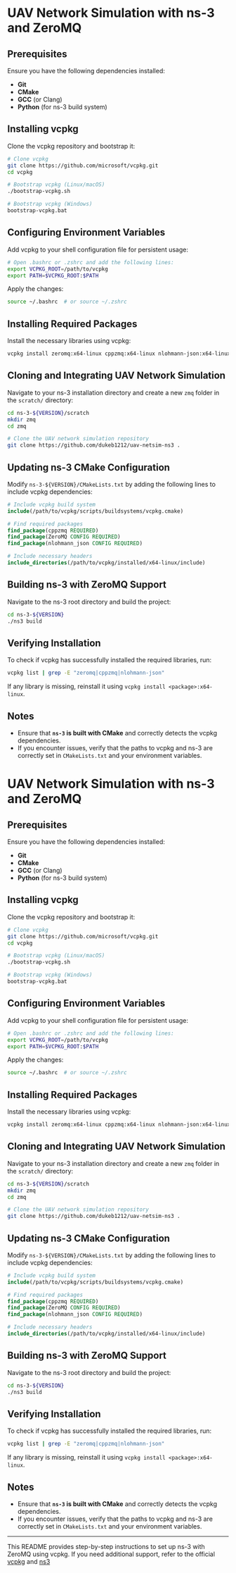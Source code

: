 # UAV Network Simulation with ns-3 and ZeroMQ

## Prerequisites
Ensure you have the following dependencies installed:
- **Git**
- **CMake**
- **GCC** (or Clang)
- **Python** (for ns-3 build system)

## Installing vcpkg
Clone the vcpkg repository and bootstrap it:
```sh
# Clone vcpkg
git clone https://github.com/microsoft/vcpkg.git
cd vcpkg

# Bootstrap vcpkg (Linux/macOS)
./bootstrap-vcpkg.sh

# Bootstrap vcpkg (Windows)
bootstrap-vcpkg.bat
```

## Configuring Environment Variables
Add vcpkg to your shell configuration file for persistent usage:

```sh
# Open .bashrc or .zshrc and add the following lines:
export VCPKG_ROOT=/path/to/vcpkg
export PATH=$VCPKG_ROOT:$PATH
```

Apply the changes:
```sh
source ~/.bashrc  # or source ~/.zshrc
```

## Installing Required Packages
Install the necessary libraries using vcpkg:
```sh
vcpkg install zeromq:x64-linux cppzmq:x64-linux nlohmann-json:x64-linux
```

## Cloning and Integrating UAV Network Simulation
Navigate to your ns-3 installation directory and create a new `zmq` folder in the `scratch/` directory:
```sh
cd ns-3-${VERSION}/scratch
mkdir zmq
cd zmq

# Clone the UAV network simulation repository
git clone https://github.com/dukeb1212/uav-netsim-ns3 .
```

## Updating ns-3 CMake Configuration
Modify `ns-3-${VERSION}/CMakeLists.txt` by adding the following lines to include vcpkg dependencies:

```cmake
# Include vcpkg build system
include(/path/to/vcpkg/scripts/buildsystems/vcpkg.cmake)

# Find required packages
find_package(cppzmq REQUIRED)
find_package(ZeroMQ CONFIG REQUIRED)
find_package(nlohmann_json CONFIG REQUIRED)

# Include necessary headers
include_directories(/path/to/vcpkg/installed/x64-linux/include)
```

## Building ns-3 with ZeroMQ Support
Navigate to the ns-3 root directory and build the project:
```sh
cd ns-3-${VERSION}
./ns3 build
```

## Verifying Installation
To check if vcpkg has successfully installed the required libraries, run:
```sh
vcpkg list | grep -E "zeromq|cppzmq|nlohmann-json"
```

If any library is missing, reinstall it using `vcpkg install <package>:x64-linux`.

## Notes
- Ensure that **`ns-3` is built with CMake** and correctly detects the vcpkg dependencies.
- If you encounter issues, verify that the paths to vcpkg and ns-3 are correctly set in `CMakeLists.txt` and your environment variables.
# UAV Network Simulation with ns-3 and ZeroMQ

## Prerequisites
Ensure you have the following dependencies installed:
- **Git**
- **CMake**
- **GCC** (or Clang)
- **Python** (for ns-3 build system)

## Installing vcpkg
Clone the vcpkg repository and bootstrap it:
```sh
# Clone vcpkg
git clone https://github.com/microsoft/vcpkg.git
cd vcpkg

# Bootstrap vcpkg (Linux/macOS)
./bootstrap-vcpkg.sh

# Bootstrap vcpkg (Windows)
bootstrap-vcpkg.bat
```

## Configuring Environment Variables
Add vcpkg to your shell configuration file for persistent usage:

```sh
# Open .bashrc or .zshrc and add the following lines:
export VCPKG_ROOT=/path/to/vcpkg
export PATH=$VCPKG_ROOT:$PATH
```

Apply the changes:
```sh
source ~/.bashrc  # or source ~/.zshrc
```

## Installing Required Packages
Install the necessary libraries using vcpkg:
```sh
vcpkg install zeromq:x64-linux cppzmq:x64-linux nlohmann-json:x64-linux
```

## Cloning and Integrating UAV Network Simulation
Navigate to your ns-3 installation directory and create a new `zmq` folder in the `scratch/` directory:
```sh
cd ns-3-${VERSION}/scratch
mkdir zmq
cd zmq

# Clone the UAV network simulation repository
git clone https://github.com/dukeb1212/uav-netsim-ns3 .
```

## Updating ns-3 CMake Configuration
Modify `ns-3-${VERSION}/CMakeLists.txt` by adding the following lines to include vcpkg dependencies:

```cmake
# Include vcpkg build system
include(/path/to/vcpkg/scripts/buildsystems/vcpkg.cmake)

# Find required packages
find_package(cppzmq REQUIRED)
find_package(ZeroMQ CONFIG REQUIRED)
find_package(nlohmann_json CONFIG REQUIRED)

# Include necessary headers
include_directories(/path/to/vcpkg/installed/x64-linux/include)
```

## Building ns-3 with ZeroMQ Support
Navigate to the ns-3 root directory and build the project:
```sh
cd ns-3-${VERSION}
./ns3 build
```

## Verifying Installation
To check if vcpkg has successfully installed the required libraries, run:
```sh
vcpkg list | grep -E "zeromq|cppzmq|nlohmann-json"
```

If any library is missing, reinstall it using `vcpkg install <package>:x64-linux`.

## Notes
- Ensure that **`ns-3` is built with CMake** and correctly detects the vcpkg dependencies.
- If you encounter issues, verify that the paths to vcpkg and ns-3 are correctly set in `CMakeLists.txt` and your environment variables.

---
This README provides step-by-step instructions to set up ns-3 with ZeroMQ using vcpkg. If you need additional support, refer to the official [vcpkg](https://learn.microsoft.com/en-us/vcpkg/get_started/overview) and [ns3](https://www.nsnam.org/)
